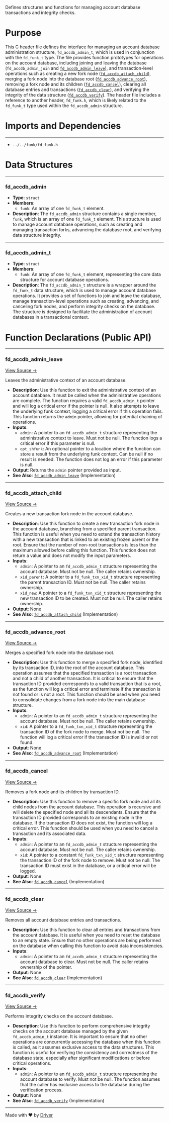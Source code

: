 <!--------------------------------------------------------------------------------->
<!-- IMPORTANT: This file is auto-generated by Driver (https://driver.ai). -------->
<!-- Manual edits may be overwritten on future commits. --------------------------->
<!--------------------------------------------------------------------------------->

Defines structures and functions for managing account database transactions and integrity checks.

# Purpose
This C header file defines the interface for managing an account database administration structure, `fd_accdb_admin_t`, which is used in conjunction with the `fd_funk_t` type. The file provides function prototypes for operations on the account database, including joining and leaving the database (`fd_accdb_admin_join` and [`fd_accdb_admin_leave`](<#fd_accdb_admin_leave>)), and transaction-level operations such as creating a new fork node ([`fd_accdb_attach_child`](<#fd_accdb_attach_child>)), merging a fork node into the database root ([`fd_accdb_advance_root`](<#fd_accdb_advance_root>)), removing a fork node and its children ([`fd_accdb_cancel`](<#fd_accdb_cancel>)), clearing all database entries and transactions ([`fd_accdb_clear`](<#fd_accdb_clear>)), and verifying the integrity of the data structure ([`fd_accdb_verify`](<#fd_accdb_verify>)). The header file includes a reference to another header, `fd_funk.h`, which is likely related to the `fd_funk_t` type used within the `fd_accdb_admin` structure.
# Imports and Dependencies

---
- `../../funk/fd_funk.h`


# Data Structures

---
### fd\_accdb\_admin
- **Type**: ``struct``
- **Members**:
    - ``funk``: An array of one `fd_funk_t` element.
- **Description**: The `fd_accdb_admin` structure contains a single member, `funk`, which is an array of one `fd_funk_t` element. This structure is used to manage account database operations, such as creating and managing transaction forks, advancing the database root, and verifying data structure integrity.


---
### fd\_accdb\_admin\_t
- **Type**: ``struct``
- **Members**:
    - ``funk``: An array of one `fd_funk_t` element, representing the core data structure for account database operations.
- **Description**: The `fd_accdb_admin_t` structure is a wrapper around the `fd_funk_t` data structure, which is used to manage account database operations. It provides a set of functions to join and leave the database, manage transaction-level operations such as creating, advancing, and canceling fork nodes, and perform integrity checks on the database. The structure is designed to facilitate the administration of account databases in a transactional context.


# Function Declarations (Public API)

---
### fd\_accdb\_admin\_leave<!-- {{#callable_declaration:fd_accdb_admin_leave}} -->
[View Source →](<../../../../../src/flamenco/accdb/fd_accdb_admin.h#L18>)

Leaves the administrative context of an account database.
- **Description**: Use this function to exit the administrative context of an account database. It must be called when the administrative operations are complete. The function requires a valid `fd_accdb_admin_t` pointer and will log a critical error if the pointer is null. It also attempts to leave the underlying funk context, logging a critical error if this operation fails. This function returns the `admin` pointer, allowing for potential chaining of operations.
- **Inputs**:
    - `admin`: A pointer to an `fd_accdb_admin_t` structure representing the administrative context to leave. Must not be null. The function logs a critical error if this parameter is null.
    - `opt_shfunk`: An optional pointer to a location where the function can store a result from the underlying funk context. Can be null if no result is needed. The function does not log an error if this parameter is null.
- **Output**: Returns the `admin` pointer provided as input.
- **See Also**: [`fd_accdb_admin_leave`](<fd_accdb_admin.c.md#fd_accdb_admin_leave>)  (Implementation)


---
### fd\_accdb\_attach\_child<!-- {{#callable_declaration:fd_accdb_attach_child}} -->
[View Source →](<../../../../../src/flamenco/accdb/fd_accdb_admin.h#L36>)

Creates a new transaction fork node in the account database.
- **Description**: Use this function to create a new transaction fork node in the account database, branching from a specified parent transaction. This function is useful when you need to extend the transaction history with a new transaction that is linked to an existing frozen parent or the root. Ensure that the number of non-root transactions is less than the maximum allowed before calling this function. This function does not return a value and does not modify the input parameters.
- **Inputs**:
    - `admin`: A pointer to an `fd_accdb_admin_t` structure representing the account database. Must not be null. The caller retains ownership.
    - `xid_parent`: A pointer to a `fd_funk_txn_xid_t` structure representing the parent transaction ID. Must not be null. The caller retains ownership.
    - `xid_new`: A pointer to a `fd_funk_txn_xid_t` structure representing the new transaction ID to be created. Must not be null. The caller retains ownership.
- **Output**: None
- **See Also**: [`fd_accdb_attach_child`](<fd_accdb_admin.c.md#fd_accdb_attach_child>)  (Implementation)


---
### fd\_accdb\_advance\_root<!-- {{#callable_declaration:fd_accdb_advance_root}} -->
[View Source →](<../../../../../src/flamenco/accdb/fd_accdb_admin.h#L45>)

Merges a specified fork node into the database root.
- **Description**: Use this function to merge a specified fork node, identified by its transaction ID, into the root of the account database. This operation assumes that the specified transaction is a root transaction and not a child of another transaction. It is critical to ensure that the transaction ID provided corresponds to a valid transaction that is a root, as the function will log a critical error and terminate if the transaction is not found or is not a root. This function should be used when you need to consolidate changes from a fork node into the main database structure.
- **Inputs**:
    - `admin`: A pointer to an `fd_accdb_admin_t` structure representing the account database. Must not be null. The caller retains ownership.
    - `xid`: A pointer to a `fd_funk_txn_xid_t` structure representing the transaction ID of the fork node to merge. Must not be null. The function will log a critical error if the transaction ID is invalid or not found.
- **Output**: None
- **See Also**: [`fd_accdb_advance_root`](<fd_accdb_admin.c.md#fd_accdb_advance_root>)  (Implementation)


---
### fd\_accdb\_cancel<!-- {{#callable_declaration:fd_accdb_cancel}} -->
[View Source →](<../../../../../src/flamenco/accdb/fd_accdb_admin.h#L52>)

Removes a fork node and its children by transaction ID.
- **Description**: Use this function to remove a specific fork node and all its child nodes from the account database. This operation is recursive and will delete the specified node and all its descendants. Ensure that the transaction ID provided corresponds to an existing node in the database. If the transaction ID does not exist, the function will log a critical error. This function should be used when you need to cancel a transaction and its associated data.
- **Inputs**:
    - `admin`: A pointer to an `fd_accdb_admin_t` structure representing the account database. Must not be null. The caller retains ownership.
    - `xid`: A pointer to a constant `fd_funk_txn_xid_t` structure representing the transaction ID of the fork node to remove. Must not be null. The transaction ID must exist in the database, or a critical error will be logged.
- **Output**: None
- **See Also**: [`fd_accdb_cancel`](<fd_accdb_admin.c.md#fd_accdb_cancel>)  (Implementation)


---
### fd\_accdb\_clear<!-- {{#callable_declaration:fd_accdb_clear}} -->
[View Source →](<../../../../../src/flamenco/accdb/fd_accdb_admin.h#L58>)

Removes all account database entries and transactions.
- **Description**: Use this function to clear all entries and transactions from the account database. It is useful when you need to reset the database to an empty state. Ensure that no other operations are being performed on the database when calling this function to avoid data inconsistencies.
- **Inputs**:
    - `admin`: A pointer to an `fd_accdb_admin_t` structure representing the account database to clear. Must not be null. The caller retains ownership of the pointer.
- **Output**: None
- **See Also**: [`fd_accdb_clear`](<fd_accdb_admin.c.md#fd_accdb_clear>)  (Implementation)


---
### fd\_accdb\_verify<!-- {{#callable_declaration:fd_accdb_verify}} -->
[View Source →](<../../../../../src/flamenco/accdb/fd_accdb_admin.h#L64>)

Performs integrity checks on the account database.
- **Description**: Use this function to perform comprehensive integrity checks on the account database managed by the given `fd_accdb_admin_t` instance. It is important to ensure that no other operations are concurrently accessing the database when this function is called, as it assumes exclusive access to the data structures. This function is useful for verifying the consistency and correctness of the database state, especially after significant modifications or before critical operations.
- **Inputs**:
    - `admin`: A pointer to an `fd_accdb_admin_t` structure representing the account database to verify. Must not be null. The function assumes that the caller has exclusive access to the database during the verification process.
- **Output**: None
- **See Also**: [`fd_accdb_verify`](<fd_accdb_admin.c.md#fd_accdb_verify>)  (Implementation)



---
Made with ❤️ by [Driver](https://www.driver.ai/)